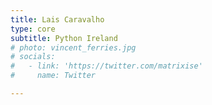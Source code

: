 ```yaml
---
title: Lais Caravalho
type: core
subtitle: Python Ireland
# photo: vincent_ferries.jpg
# socials:
#   - link: 'https://twitter.com/matrixise'
#     name: Twitter

---
```


